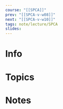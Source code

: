 ```yaml
---
course: "[[SPCA]]"
prev: "[[SPCA-v-w08]]"
next: "[[SPCA-v-w10]]"
tags: note/lecture/SPCA
slides:
---
```



# Info


# Topics


# Notes